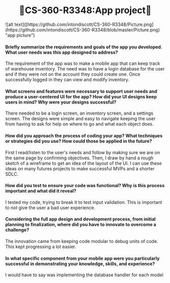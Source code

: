 <h1 align=center>📱CS-360-R3348:App project📱</h1>
![alt text]([https://github.com/intondiscott/CS-360-R3348/Picture.png](https://github.com/intondiscott/CS-360-R3348/blob/master/Picture.png) "app picture")
<h4>Briefly summarize the requirements and goals of the app you developed. What user needs was this app designed to address?</h4>
<p>The requirement of the app was to make a mobile app that can keep track of warehouse inventory. The need was to have a login database for the user and if they were not on the account they could create one. Once successfully logged in they can view and modify inventory.</p>
<h4>What screens and features were necessary to support user needs and produce a user-centered UI for the app? How did your UI designs keep users in mind? Why were your designs successful?</h4>
<p> There needed to be a login screen, an inventory screen, and a settings screen. The designs were simple and easy to navigate keeping the user from having to ask for help on where to go and what each object does.</p>
<h4>How did you approach the process of coding your app? What techniques or strategies did you use? How could those be applied in the future?</h4>
<p>First I read/listen to the user's needs and follow by making sure we are on the same page by confirming objectives. Then, I draw by hand a rough sketch of a wireframe to get an idea of the layout of the UI. I can use these ideas on many futures projects to make successful MVPs and a shorter SDLC. </p>
<h4>How did you test to ensure your code was functional? Why is this process important and what did it reveal?</h4>
<p>I tested my code, trying to break it to test input validation. This is important to not give the user a bad user experience.</p>
<h4>Considering the full app design and development process, from initial planning to finalization, where did you have to innovate to overcome a challenge?</h4>
<p>The innovation came from keeping code modular to debug units of code. This kept progressing a lot easier.</p>
<h4>In what specific component from your mobile app were you particularly successful in demonstrating your knowledge, skills, and experience?</h4> 
<p>I would have to say was implementing the database handler for each model</p>
